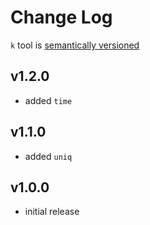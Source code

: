 # Change Log

`k` tool is [semantically versioned](https://semver.org/spec/v2.0.0.html)

## v1.2.0

- added `time`

## v1.1.0

- added `uniq`

## v1.0.0

- initial release
